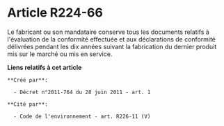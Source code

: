 # Article R224-66

Le fabricant ou son mandataire conserve tous les documents relatifs à l'évaluation de la conformité effectuée et aux
déclarations de conformité délivrées pendant les dix années suivant la fabrication du dernier produit mis sur le marché ou
mis en service.

**Liens relatifs à cet article**

	**Créé par**:

	  - Décret n°2011-764 du 28 juin 2011 - art. 1

	**Cité par**:

	  - Code de l'environnement - art. R226-11 (V)
